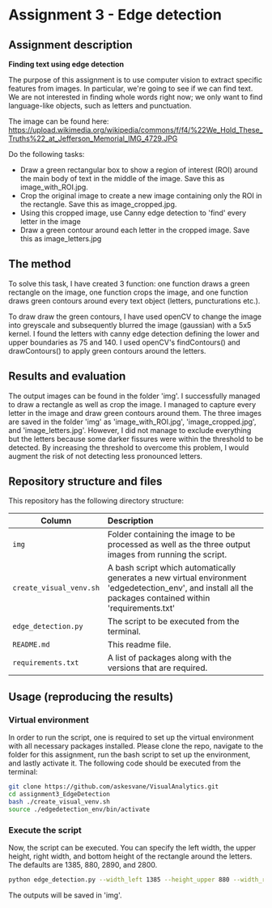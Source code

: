 # Assignment 3 - Edge detection

## Assignment description

__Finding text using edge detection__

The purpose of this assignment is to use computer vision to extract specific features from images. In particular, we're going to see if we can find text. We are not interested in finding whole words right now; we only want to find language-like objects, such as letters and punctuation.

The image can be found here:
https://upload.wikimedia.org/wikipedia/commons/f/f4/%22We_Hold_These_Truths%22_at_Jefferson_Memorial_IMG_4729.JPG

Do the following tasks:
- Draw a green rectangular box to show a region of interest (ROI) around the main body of text in the middle of the image. Save this as image_with_ROI.jpg.
- Crop the original image to create a new image containing only the ROI in the rectangle. Save this as image_cropped.jpg.
- Using this cropped image, use Canny edge detection to 'find' every letter in the image
- Draw a green contour around each letter in the cropped image. Save this as image_letters.jpg

## The method
To solve this task, I have created 3 function: one function draws a green rectangle on the image, one function crops the image, and one function draws green contours around every text object (letters, puncturations etc.).

To draw draw the green contours, I have used openCV to change the image into greyscale and subsequently blurred the image (gaussian) with a 5x5 kernel. I found the letters with canny edge detection defining the lower and upper boundaries as 75 and 140. I used openCV's findContours() and drawContours() to apply green contours around the letters.

## Results and evaluation
The output images can be found in the folder 'img'. I successfully managed to draw a rectangle as well as crop the image. I managed to capture every letter in the image and draw green contours around them. The three images are saved in the folder 'img' as 'image_with_ROI.jpg', 'image_cropped.jpg', and 'image_letters.jpg'. However, I did not manage to exclude everything but the letters because some darker fissures were within the threshold to be detected. By increasing the threshold to overcome this problem, I would augment the risk of not detecting less pronounced letters.

## Repository structure and files
This repository has the following directory structure:

| Column | Description|
|--------|:-----------|
```img``` | Folder containing the image to be processed as well as the three output images from running the script.
```create_visual_venv.sh``` | A bash script which automatically generates a new virtual environment 'edgedetection_env', and install all the packages contained within 'requirements.txt'
```edge_detection.py```| The script to be executed from the terminal.
```README.md``` | This readme file.
```requirements.txt``` | A list of packages along with the versions that are required.

## Usage (reproducing the results)

### Virtual environment
In order to run the script, one is required to set up the virtual environment with all necessary packages installed. Please clone the repo, navigate to the folder for this assignment, run the bash script to set up the environment, and lastly activate it. The following code should be executed from the terminal:

```bash
git clone https://github.com/askesvane/VisualAnalytics.git
cd assignment3_EdgeDetection
bash ./create_visual_venv.sh
source ./edgedetection_env/bin/activate
``` 

### Execute the script 
Now, the script can be executed. You can specify the left width, the upper height, right width, and bottom height of the rectangle around the letters. The defaults are 1385, 880, 2890, and 2800.
```bash
python edge_detection.py --width_left 1385 --height_upper 880 --width_right 2890 --height_bottom 2800 
```
The outputs will be saved in 'img'.


